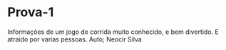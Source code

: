 # Prova-1
Informações de um jogo de corrida muito conhecido, e bem divertido. E atraido por varias pessoas. Auto; Neocir Silva
